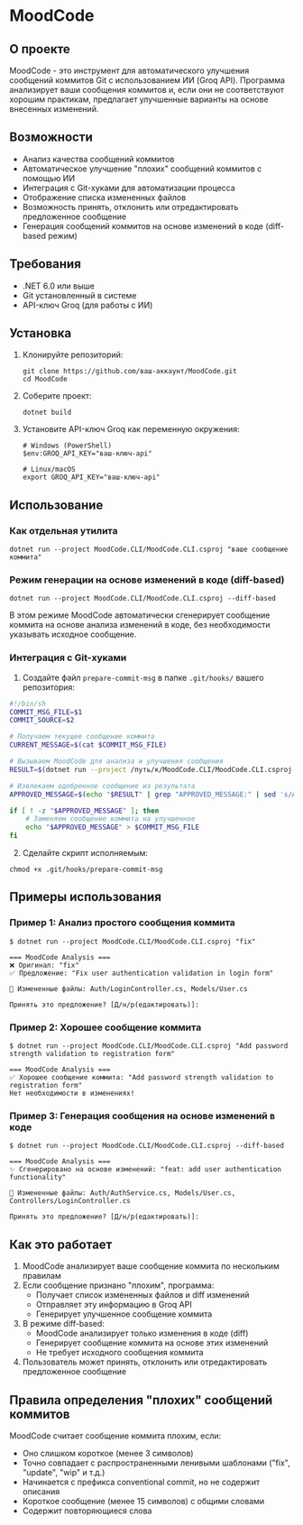 # MoodCode

## О проекте

MoodCode - это инструмент для автоматического улучшения сообщений коммитов Git с использованием ИИ (Groq API). Программа анализирует ваши сообщения коммитов и, если они не соответствуют хорошим практикам, предлагает улучшенные варианты на основе внесенных изменений.

## Возможности

- Анализ качества сообщений коммитов
- Автоматическое улучшение "плохих" сообщений коммитов с помощью ИИ
- Интеграция с Git-хуками для автоматизации процесса
- Отображение списка измененных файлов
- Возможность принять, отклонить или отредактировать предложенное сообщение
- Генерация сообщений коммитов на основе изменений в коде (diff-based режим)

## Требования

- .NET 6.0 или выше
- Git установленный в системе
- API-ключ Groq (для работы с ИИ)

## Установка

1. Клонируйте репозиторий:
   ```
   git clone https://github.com/ваш-аккаунт/MoodCode.git
   cd MoodCode
   ```

2. Соберите проект:
   ```
   dotnet build
   ```

3. Установите API-ключ Groq как переменную окружения:
   ```
   # Windows (PowerShell)
   $env:GROQ_API_KEY="ваш-ключ-api"

   # Linux/macOS
   export GROQ_API_KEY="ваш-ключ-api"
   ```

## Использование

### Как отдельная утилита

```
dotnet run --project MoodCode.CLI/MoodCode.CLI.csproj "ваше сообщение коммита"
```

### Режим генерации на основе изменений в коде (diff-based)

```
dotnet run --project MoodCode.CLI/MoodCode.CLI.csproj --diff-based
```

В этом режиме MoodCode автоматически сгенерирует сообщение коммита на основе анализа изменений в коде, без необходимости указывать исходное сообщение.

### Интеграция с Git-хуками

1. Создайте файл `prepare-commit-msg` в папке `.git/hooks/` вашего репозитория:

```bash
#!/bin/sh
COMMIT_MSG_FILE=$1
COMMIT_SOURCE=$2

# Получаем текущее сообщение коммита
CURRENT_MESSAGE=$(cat $COMMIT_MSG_FILE)

# Вызываем MoodCode для анализа и улучшения сообщения
RESULT=$(dotnet run --project /путь/к/MoodCode.CLI/MoodCode.CLI.csproj "$CURRENT_MESSAGE")

# Извлекаем одобренное сообщение из результата
APPROVED_MESSAGE=$(echo "$RESULT" | grep "APPROVED_MESSAGE:" | sed 's/APPROVED_MESSAGE://')

if [ ! -z "$APPROVED_MESSAGE" ]; then
    # Заменяем сообщение коммита на улучшенное
    echo "$APPROVED_MESSAGE" > $COMMIT_MSG_FILE
fi
```

2. Сделайте скрипт исполняемым:
```
chmod +x .git/hooks/prepare-commit-msg
```

## Примеры использования

### Пример 1: Анализ простого сообщения коммита

```
$ dotnet run --project MoodCode.CLI/MoodCode.CLI.csproj "fix"

=== MoodCode Analysis ===
❌ Оригинал: "fix"
✅ Предложение: "Fix user authentication validation in login form"

📁 Измененные файлы: Auth/LoginController.cs, Models/User.cs

Принять это предложение? [Д/н/р(едактировать)]:
```

### Пример 2: Хорошее сообщение коммита

```
$ dotnet run --project MoodCode.CLI/MoodCode.CLI.csproj "Add password strength validation to registration form"

=== MoodCode Analysis ===
✅ Хорошее сообщение коммита: "Add password strength validation to registration form"
Нет необходимости в изменениях!
```

### Пример 3: Генерация сообщения на основе изменений в коде

```
$ dotnet run --project MoodCode.CLI/MoodCode.CLI.csproj --diff-based

=== MoodCode Analysis ===
✨ Сгенерировано на основе изменений: "feat: add user authentication functionality"

📁 Измененные файлы: Auth/AuthService.cs, Models/User.cs, Controllers/LoginController.cs

Принять это предложение? [Д/н/р(едактировать)]:
```

## Как это работает

1. MoodCode анализирует ваше сообщение коммита по нескольким правилам
2. Если сообщение признано "плохим", программа:
   - Получает список измененных файлов и diff изменений
   - Отправляет эту информацию в Groq API
   - Генерирует улучшенное сообщение коммита
3. В режиме diff-based:
   - MoodCode анализирует только изменения в коде (diff)
   - Генерирует сообщение коммита на основе этих изменений
   - Не требует исходного сообщения коммита
4. Пользователь может принять, отклонить или отредактировать предложенное сообщение

## Правила определения "плохих" сообщений коммитов

MoodCode считает сообщение коммита плохим, если:
- Оно слишком короткое (менее 3 символов)
- Точно совпадает с распространенными ленивыми шаблонами ("fix", "update", "wip" и т.д.)
- Начинается с префикса conventional commit, но не содержит описания
- Короткое сообщение (менее 15 символов) с общими словами
- Содержит повторяющиеся слова